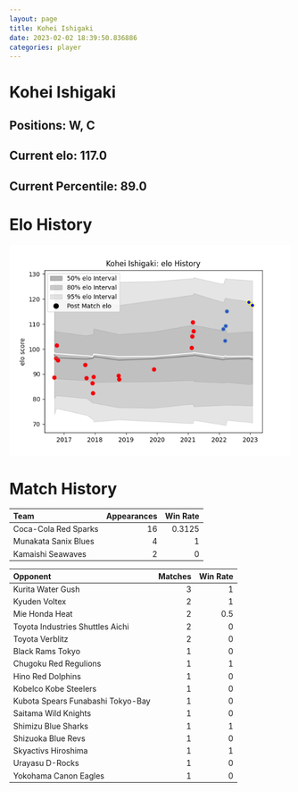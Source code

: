 ```yaml
---  
layout: page  
title: Kohei Ishigaki  
date: 2023-02-02 18:39:50.836886  
categories: player  
---
```

# Kohei Ishigaki

## Positions: W, C

## Current elo: 117.0

## Current Percentile: 89.0

# Elo History


![elo history](history_KoheiIshigaki.png)
# Match History


| Team                 |   Appearances |   Win Rate |
|:---------------------|--------------:|-----------:|
| Coca-Cola Red Sparks |            16 |     0.3125 |
| Munakata Sanix Blues |             4 |     1      |
| Kamaishi Seawaves    |             2 |     0      |

| Opponent                          |   Matches |   Win Rate |
|:----------------------------------|----------:|-----------:|
| Kurita Water Gush                 |         3 |        1   |
| Kyuden Voltex                     |         2 |        1   |
| Mie Honda Heat                    |         2 |        0.5 |
| Toyota Industries Shuttles Aichi  |         2 |        0   |
| Toyota Verblitz                   |         2 |        0   |
| Black Rams Tokyo                  |         1 |        0   |
| Chugoku Red Regulions             |         1 |        1   |
| Hino Red Dolphins                 |         1 |        0   |
| Kobelco Kobe Steelers             |         1 |        0   |
| Kubota Spears Funabashi Tokyo-Bay |         1 |        0   |
| Saitama Wild Knights              |         1 |        0   |
| Shimizu Blue Sharks               |         1 |        1   |
| Shizuoka Blue Revs                |         1 |        0   |
| Skyactivs Hiroshima               |         1 |        1   |
| Urayasu D-Rocks                   |         1 |        0   |
| Yokohama Canon Eagles             |         1 |        0   |